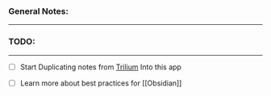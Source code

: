 ### General Notes:
---





### TODO:
---
- [ ] Start Duplicating notes from [Trilium](https://trilium.anealkhimani.com) Into this app
- [ ] Learn more about best practices for [[Obsidian]]

